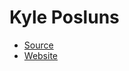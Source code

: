 # Kyle Posluns
* [Source](https://github.com/kyleposluns/www-2019/html/index.html)
* [Website](http://kyleposluns.com/)
 
